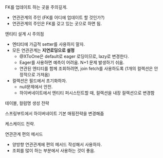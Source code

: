 FK를 업데이트 하는 곳을 주의깊게.

- 연관관계의 주인 (FK를 어디에 업데이트 할 것인가?)
- 연관관계의 주인은 FK를 갖고 있는 곳으로 하면 됨.



엔티티 설계 시 주의점

- 엔티티에 가급적 setter를 사용하지 말자.
- 모든 연관관계는 **지연로딩으로 설정**
  - @XToOne은 default로 eager 로딩이므로, lazy로 변경한다.
  - Eager를 사용하면 예측이 어려움. N+1 문제 발생하기 쉬움.
  - 연관된 엔티티를 함께 조회하려면, join fetch를 사용하도록 (1개의 컬렉션은 안정적으로 가져옴)
- 컬렉션은 필드에서 초기화하자.
  - null문제에서 안전.
  - 하이버네이트에서 엔티티 퍼시스턴트할 때, 컬렉션을 내장 컬렉션으로 변경함



테이블, 컬럼명 생성 전략

스프링부트에서 하이버네이트 기본 매핑전략을 변경해줌



케스케이드 전략.



연관관계 편의 메서드

- 양방향 연관관계에 편의 메서드 작성해서 사용하자.
- 조회를 많이 하는 부분에서 사용하는 것이 좋음.

